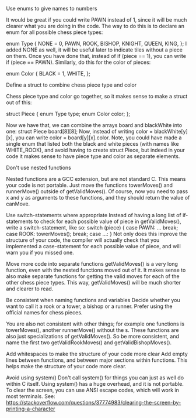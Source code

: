   
Use enums to give names to numbers

It would be great if you could write PAWN instead of 1, since it will be much clearer what you are doing in the code. The way to do this is to declare an enum for all possible chess piece types:

enum Type {
    NONE = 0,
    PAWN,
    ROOK,
    BISHOP,
    KNIGHT,
    QUEEN,
    KING,
};
I added NONE as well, it will be useful later to indicate tiles without a piece on them. Once you have done that, instead of if (piece == 1), you can write if (piece == PAWN). Similarly, do this for the color of pieces:

enum Color {
    BLACK = 1,
    WHITE,
};

Define a struct to combine chess piece type and color

Chess piece type and color go together, so it makes sense to make a struct out of this:

struct Piece {
    enum Type type;
    enum Color color;
};

Now we have that, we can combine the arrays board and blackWhite into one:
struct Piece board[8][8];
Now, instead of writing color = blackWhite[y][x], you can write color = board[y][x].color.
Note, you could have made a single enum that listed both the black and white pieces (with names like WHITE_ROOK), and avoid having to create struct Piece, but indeed in your code it makes sense to have piece type and color as separate elements.

Don't use nested functions

Nested functions are a GCC extension, but are not standard C. This means your code is not portable. Just move the functions towerMoves() and runnerMove() outside of getValidMoves(). Of course, now you need to pass x and y as arguments to these functions, and they should return the value of canMove.

Use switch-statements where appropriate
Instead of having a long list of if-statements to check for each possible value of piece in getValidMoves(), write a switch-statement, like so:
switch (piece) {
case PAWN:
    ...
    break;
case ROOK:
    towerMoves();
    break;
case ...:
}
Not only does this improve the structure of your code, the compiler will actually check that you implemented a case-statement for each possible value of piece, and will warn you if you missed one.

Move more code into separate functions
getValidMoves() is a very long function, even with the nested functions moved out of it. It makes sense to also make separate functions for getting the valid moves for each of the other chess piece types. This way, getValidMoves() will be much shorter and clearer to read.

Be consistent when naming functions and variables
Decide whether you want to call it a rook or a tower, a bishop or a runner. Prefer using the official names for chess pieces.

You are also not consistent with other things; for example one functions is towerMoves(), another runnerMove() without the s. These functions are also just specializations of getValidMoves(). So be more consistent, and name the first two getValidRookMoves() and getValidBishopMoves().

Add whitespaces to make the structure of your code more clear
Add empty lines between functions, and between major sections within functions. This helps make the structure of your code more clear.

Avoid using system()
Don't call system() for things you can just as well do within C itself. Using system() has a huge overhead, and it is not portable. To clear the screen, you can use ANSI escape codes, which will work in most terminals. See: https://stackoverflow.com/questions/37774983/clearing-the-screen-by-printing-a-character
